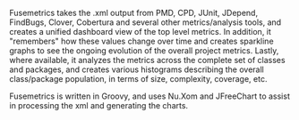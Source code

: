 Fusemetrics takes the .xml output from PMD, CPD, JUnit, JDepend, FindBugs, Clover, Cobertura and several other metrics/analysis tools, and creates a unified dashboard view of the top level metrics.  In addition, it "remembers" how these values change over time and creates sparkline graphs to see the ongoing evolution of the overall project metrics.  Lastly, where available, it analyzes the metrics across the complete set of classes and packages, and creates various histograms describing the overall class/package population, in terms of size, complexity, coverage, etc.

Fusemetrics is written in Groovy, and uses Nu.Xom and JFreeChart to assist in processing the xml and generating the charts.